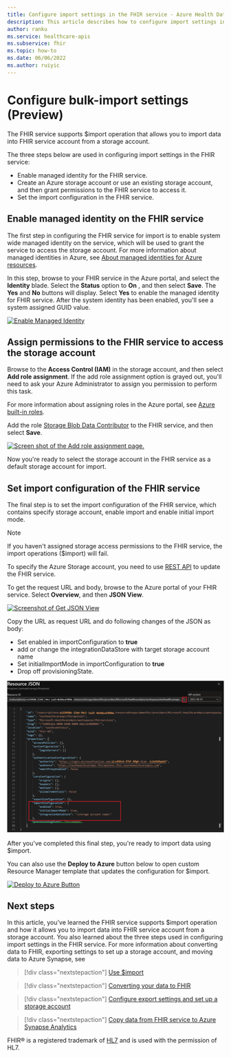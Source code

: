 ```yaml
---
title: Configure import settings in the FHIR service - Azure Health Data Services
description: This article describes how to configure import settings in the FHIR service.
author: ranku
ms.service: healthcare-apis
ms.subservice: fhir
ms.topic: how-to
ms.date: 06/06/2022
ms.author: ruiyic
---
```


# Configure bulk-import settings (Preview)

The FHIR service supports $import operation that allows you to import data into FHIR service account from a storage account.

The three steps below are used in configuring import settings in the FHIR service:

- Enable managed identity for the FHIR service.
- Create an Azure storage account or use an existing storage account, and then grant permissions to the FHIR service to access it.
- Set the import configuration in the FHIR service.

## Enable managed identity on the FHIR service

The first step in configuring the FHIR service for import is to enable system wide managed identity on the service, which will be used to grant the service to access the storage account. For more information about managed identities in Azure, see [About managed identities for Azure resources](../../active-directory/managed-identities-azure-resources/overview.md).

In this step, browse to your FHIR service in the Azure portal, and select the **Identity** blade. Select the **Status** option to **On** , and then select **Save**. The **Yes** and **No** buttons will display. Select **Yes** to enable the managed identity for FHIR service. After the system identity has been enabled, you'll see a system assigned GUID value. 

[ ![Enable Managed Identity](media/export-data/fhir-mi-enabled.png) ](media/export-data/fhir-mi-enabled.png#lightbox)


## Assign permissions to the FHIR service to access the storage account

Browse to the **Access Control (IAM)** in the storage account, and then select **Add role assignment**. If the add role assignment option is grayed out, you'll need to ask your Azure Administrator to assign you permission to perform this task.

For more information about assigning roles in the Azure portal, see [Azure built-in roles](../../role-based-access-control/role-assignments-portal.md).

Add the role [Storage Blob Data Contributor](../../role-based-access-control/built-in-roles.md#storage-blob-data-contributor) to the FHIR service, and then select **Save**.

[![Screen shot of the Add role assignment page.](media/bulk-import/add-role-assignment-page.png) ](media/bulk-import/add-role-assignment-page.png#lightbox)

Now you're ready to select the storage account in the FHIR service as a default storage account for import.

## Set import configuration of the FHIR service

The final step is to set the import configuration of the FHIR service, which contains specify storage account, enable import and enable initial import mode.

> [!NOTE]
> If you haven't assigned storage access permissions to the FHIR service, the import operations ($import) will fail.

To specify the Azure Storage account, you need to use [REST API](/rest/api/healthcareapis/services/create-or-update) to update the FHIR service.

To get the request URL and body, browse to the Azure portal of your FHIR service. Select **Overview**, and then **JSON View**.

[ ![Screenshot of Get JSON View](media/bulk-import/fhir-json-view.png) ](media/bulk-import/fhir-json-view.png#lightbox)

Copy the URL as request URL and do following changes of the JSON as body:
- Set enabled in importConfiguration to **true**
- add or change the integrationDataStore with target storage account name 
- Set initialImportMode in importConfiguration to **true**
- Drop off provisioningState.

[ ![Screenshot of the importer configuration code example](media/bulk-import/import-url-and-body.png) ](media/bulk-import/import-url-and-body.png#lightbox)

After you've completed this final step, you're ready to import data using $import.

You can also use the **Deploy to Azure** button below to open custom Resource Manager template that updates the configuration for $import.

 [![Deploy to Azure Button](https://aka.ms/deploytoazurebutton)](https://portal.azure.com/#create/Microsoft.Template/uri/https%3A%2F%2Fraw.githubusercontent.com%2FAzure%2Fiotc-device-bridge%2Fmaster%2Fazuredeploy.json)

## Next steps

In this article, you've learned the FHIR service supports $import operation and how it allows you to import data into FHIR service account from a storage account. You also learned about the three steps used in configuring import settings in the FHIR service. For more information about converting data to FHIR, exporting settings to set up a storage account, and moving data to Azure Synapse, see

>[!div class="nextstepaction"]
>[Use $import](import-data.md)

>[!div class="nextstepaction"]
>[Converting your data to FHIR](convert-data.md)

>[!div class="nextstepaction"]
>[Configure export settings and set up a storage account](configure-export-data.md)

>[!div class="nextstepaction"]
>[Copy data from FHIR service to Azure Synapse Analytics](copy-to-synapse.md)

FHIR&#174; is a registered trademark of [HL7](https://hl7.org/fhir/) and is used with the permission of HL7.
